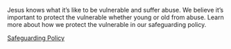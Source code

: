 Jesus knows what it’s like to be vulnerable and suffer abuse. We believe it’s important to protect the vulnerable whether young or old from abuse. Learn more about how we protect the vulnerable in our safeguarding policy.

<div class="text-center">
  <a class="button accent-button" href="/safeguarding/">Safeguarding Policy</a>
</div>
